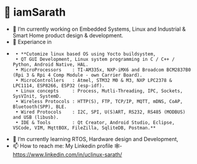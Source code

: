 # 👋 iamSarath

- 🔭 I’m currently working on Embedded Systems, Linux and Industrial & Smart Home product design & development.
- 🔭 Experiance in
-      • **Cutomize linux based OS using Yocto buildsystem,
       • QT GUI Development, Linux system programming in C / C++ / Python, Android Native, HAL.
       • MicroProcessors    : TI-AM335x, NXP-iMX6 and Broadcom BCM2837B0 (Rpi 3 & Rpi 4 Comp Module - own Carrier Board).
       • MicroControllers   : Atmel, STM32 M0 & M3, NXP LPC2378 & LPC1114, ESP8266, ESP32 (esp-idf).
       • Linux concepts     : Process, Mutli-Threading, IPC, Sockets, SysVInit, SystemD.
       • Wireless Protocols : HTTP(S), FTP, TCP/IP, MQTT, mDNS, CoAP, Bluetooth(SPP), BLE.
       • Wired Protocols    : I2C, SPI, U(S)ART, RS232, RS485 (MODBUS) and USB (libusb).
       • IDE & Tools        : Qt Creator, Android Studio, Eclipse, VSCode, VIM, MqttBOX, FileZilla, SqliteDB, Postman.**
- 🌱 I’m currently learning RTOS,  Hardware design and Development,
- 📫 How to reach me: My Linkedin profile 🕸️- https://www.linkedin.com/in/uclinux-sarath/
<!--
Here are some ideas to get you started:

- 🔭 I’m currently working on ...
- 🌱 I’m currently learning ...
- 👯 I’m looking to collaborate on ...
- 🤔 I’m looking for help with ...
- 💬 Ask me about ...
- 📫 How to reach me: ...
- 😄 Pronouns: ...
- ⚡ Fun fact: ...
-->
